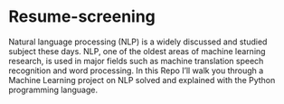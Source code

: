 # Resume-screening
Natural language processing (NLP) is a widely discussed and studied subject these days. NLP, one of the oldest areas of machine learning research, is used in major fields such as machine translation speech recognition and word processing. In this Repo I’ll walk you through a Machine Learning project on NLP solved and explained with the Python programming language.

